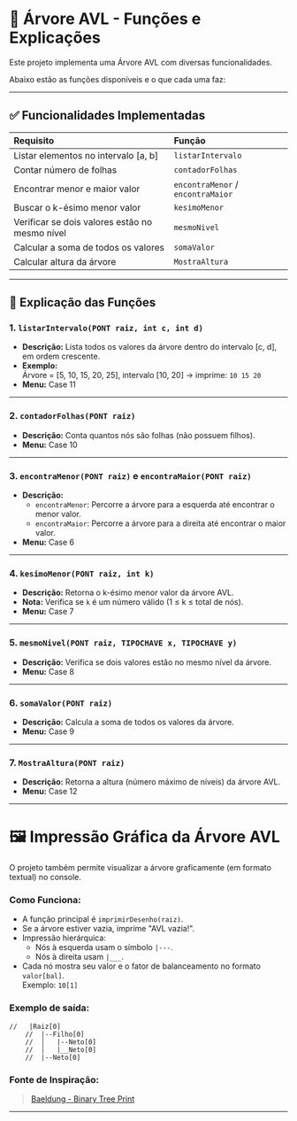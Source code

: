 # 🌳 Árvore AVL - Funções e Explicações

Este projeto implementa uma Árvore AVL com diversas funcionalidades.

Abaixo estão as funções disponíveis e o que cada uma faz:

---

## ✅ Funcionalidades Implementadas

| Requisito | Função |
|:---------|:------|
| Listar elementos no intervalo [a, b] | `listarIntervalo` |
| Contar número de folhas | `contadorFolhas` |
| Encontrar menor e maior valor | `encontraMenor` / `encontraMaior` |
| Buscar o k-ésimo menor valor | `kesimoMenor` |
| Verificar se dois valores estão no mesmo nível | `mesmoNivel` |
| Calcular a soma de todos os valores | `somaValor` |
| Calcular altura da árvore | `MostraAltura` |

---

## 🔎 Explicação das Funções

### 1. `listarIntervalo(PONT raiz, int c, int d)`
- **Descrição:** Lista todos os valores da árvore dentro do intervalo [c, d], em ordem crescente.
- **Exemplo:**  
  Árvore = [5, 10, 15, 20, 25], intervalo [10, 20] → imprime: `10 15 20`
- **Menu:** Case 11

---

### 2. `contadorFolhas(PONT raiz)`
- **Descrição:** Conta quantos nós são folhas (não possuem filhos).
- **Menu:** Case 10

---

### 3. `encontraMenor(PONT raiz)` e `encontraMaior(PONT raiz)`
- **Descrição:** 
  - `encontraMenor`: Percorre a árvore para a esquerda até encontrar o menor valor.
  - `encontraMaior`: Percorre a árvore para a direita até encontrar o maior valor.
- **Menu:** Case 6

---

### 4. `kesimoMenor(PONT raiz, int k)`
- **Descrição:** Retorna o k-ésimo menor valor da árvore AVL.
- **Nota:** Verifica se `k` é um número válido (1 ≤ k ≤ total de nós).
- **Menu:** Case 7

---

### 5. `mesmoNivel(PONT raiz, TIPOCHAVE x, TIPOCHAVE y)`
- **Descrição:** Verifica se dois valores estão no mesmo nível da árvore.
- **Menu:** Case 8

---

### 6. `somaValor(PONT raiz)`
- **Descrição:** Calcula a soma de todos os valores da árvore.
- **Menu:** Case 9

---

### 7. `MostraAltura(PONT raiz)`
- **Descrição:** Retorna a altura (número máximo de níveis) da árvore AVL.
- **Menu:** Case 12

---

# 🖼️ Impressão Gráfica da Árvore AVL

O projeto também permite visualizar a árvore graficamente (em formato textual) no console.

### Como Funciona:
- A função principal é `imprimirDesenho(raiz)`.
- Se a árvore estiver vazia, imprime "AVL vazia!".
- Impressão hierárquica:
  - Nós à esquerda usam o símbolo `|---`.
  - Nós à direita usam `|___`.
- Cada nó mostra seu valor e o fator de balanceamento no formato `valor[bal]`.  
  Exemplo: `10[1]`

### Exemplo de saída:
    //   |Raiz[0]
        //  |--Filho[0]
        //  │   |--Neto[0]
        //  │   |__Neto[0]
        //  |--Neto[0]

### Fonte de Inspiração:
> [Baeldung - Binary Tree Print](https://www.baeldung.com/java-print-binary-tree-diagram)
---
